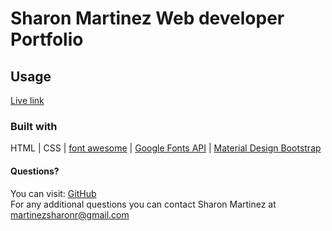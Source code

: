 # Sharon Martinez Web developer Portfolio
  
  ## Usage 
  [Live link](https://sharon1106.github.io/Portfolio/)

  ### Built with
  HTML | CSS | [font awesome](https://fontawesome.com/) | [Google Fonts API](https://fonts.google.com/) | [Material Design Bootstrap](https://mdbootstrap.com/)
  
  #### Questions?
  You can visit: [GitHub](https://github.com/Sharon1106)  
  For any additional questions you can contact Sharon Martinez at martinezsharonr@gmail.com
